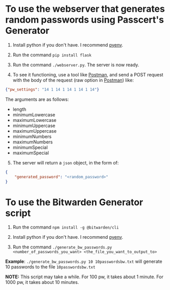 # To use the webserver that generates random passwords using Passcert's Generator

1. Install python if you don't have. I recommend [pyenv](https://github.com/pyenv/pyenv).

2. Run the command `pip install flask`

3. Run the command `./webserver.py`. The server is now ready. 

4. To see it functioning, use a tool like [Postman](https://www.postman.com/), and send a POST request with the body of the request (raw option in [Postman](https://www.postman.com/)) like:

```json
{"pw_settings": "14 1 14 1 14 1 14 1 14"}
```
The arguments are as follows:

- length
- minimumLowercase
- maximumLowercase
- minimumUppercase
- maximumUppercase
- minimumNumbers
- maximumNumbers
- minimumSpecial
- maximumSpecial

5. The server will return a `json` object, in the form of:

```json
{
    "generated_password": "<random_password>"
}
```

# To use the Bitwarden Generator script

1. Run the command `npm install -g @bitwarden/cli`

2. Install python if you don't have. I recommend [pyenv](https://github.com/pyenv/pyenv).

3. Run the command `./generate_bw_passwords.py <number_of_passwords_you_want> <the_file_you_want_to_output_to>`

**Example**: `./generate_bw_passwords.py 10 10passwordsbw.txt` will generate 10 passwords to the file `10passwordsbw.txt`

**NOTE:** This script may take a while. For 100 pw, it takes about 1 minute. For 1000 pw, it takes about 10 minutes.
